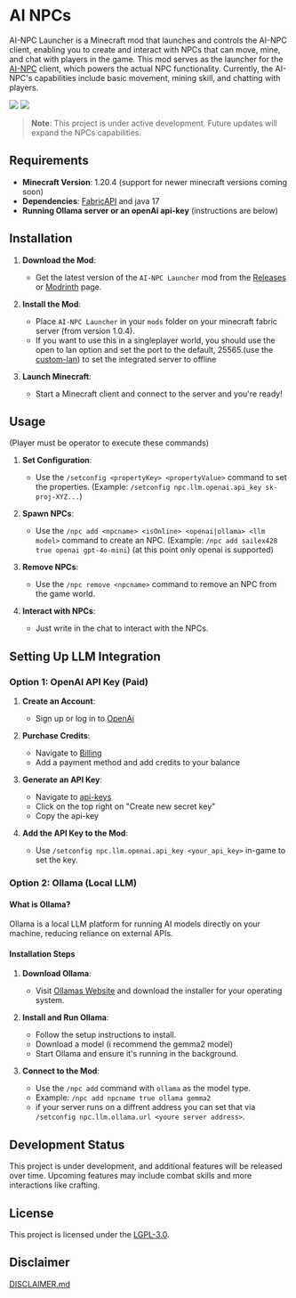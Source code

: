 # AI NPCs

AI-NPC Launcher is a Minecraft mod that launches and controls the AI-NPC client, enabling you to create and interact with NPCs that can move, mine, and chat with players in the game. This mod serves as the launcher for the [AI-NPC](https://github.com/sailex428/AI-NPC) client, which powers the actual NPC functionality. Currently, the AI-NPC's capabilities include basic movement, mining skill, and chatting with players.

![](https://cdn.modrinth.com/data/cached_images/9a70948639591c9d03b9f7695ec09d336572b522.png)
![](https://cdn.modrinth.com/data/cached_images/a126513c98bbc01e289307466e5d065acfb21e59.png)

> **Note**: This project is under active development. Future updates will expand the NPCs capabilities.

## Requirements

- **Minecraft Version**: 1.20.4 (support for newer minecraft versions coming soon)
- **Dependencies**: [FabricAPI](https://github.com/FabricMC/fabric) and java 17
- **Running Ollama server or an openAi api-key** (instructions are below)

## Installation

1. **Download the Mod**:
    - Get the latest version of the `AI-NPC Launcher` mod from the [Releases](https://github.com/sailex428/AI-NPC-Launcher/releases) or [Modrinth](https://modrinth.com/project/ai-npc) page.

2. **Install the Mod**:
    - Place `AI-NPC Launcher` in your `mods` folder on your minecraft fabric server (from version 1.0.4).
    - If you want to use this in a singleplayer world, you should use the open to lan option and set the port to the default, 25565.(use the [custom-lan](https://modrinth.com/mod/custom-lan)) to set the integrated server to offline

3. **Launch Minecraft**:
    - Start a Minecraft client and connect to the server and you're ready!

## Usage
(Player must be operator to execute these commands)

1. **Set Configuration**:
    - Use the `/setconfig <propertyKey> <propertyValue>` command to set the properties. (Example: `/setconfig npc.llm.openai.api_key sk-proj-XYZ...`)

2. **Spawn NPCs**:
    - Use the `/npc add <npcname> <isOnline> <openai|ollama> <llm model>` command to create an NPC. (Example: `/npc add sailex428 true openai gpt-4o-mini`) (at this point only openai is supported)

3. **Remove NPCs**:
    - Use the `/npc remove <npcname>` command to remove an NPC from the game world.

4. **Interact with NPCs**:
    - Just write in the chat to interact with the NPCs.

## Setting Up LLM Integration

### **Option 1: OpenAI API Key (Paid)**

1. **Create an Account**:
    - Sign up or log in to [OpenAi](https://platform.openai.com/signup)

2. **Purchase Credits**:
    - Navigate to [Billing](https://platform.openai.com/settings/organization/billing/overview)
    - Add a payment method and add credits to your balance

3. **Generate an API Key**:
    - Navigate to [api-keys](https://platform.openai.com/settings/organization/api-keys)
    - Click on the top right on "Create new secret key"
    - Copy the api-key

5. **Add the API Key to the Mod**:
    - Use `/setconfig npc.llm.openai.api_key <your_api_key>` in-game to set the key.

### **Option 2: Ollama (Local LLM)**

#### What is Ollama?
Ollama is a local LLM platform for running AI models directly on your machine, reducing reliance on external APIs.

#### Installation Steps
1. **Download Ollama**:
    - Visit [Ollamas Website](https://ollama.com/) and download the installer for your operating system.

2. **Install and Run Ollama**:
    - Follow the setup instructions to install.
    - Download a model (i recommend the gemma2 model)
    - Start Ollama and ensure it's running in the background.

3. **Connect to the Mod**:
    - Use the `/npc add` command with `ollama` as the model type.
    - Example: `/npc add npcname true ollama gemma2`
    - if your server runs on a diffrent address you can set that via `/setconfig npc.llm.ollama.url <youre server address>`.

## Development Status

This project is under development, and additional features will be released over time.
Upcoming features may include combat skills and more interactions like crafting.

## License

This project is licensed under the [LGPL-3.0](LICENSE.md).

## Disclaimer

[DISCLAIMER.md](https://github.com/sailex428/AI-NPC-Launcher/blob/main/DISCLAIMER.md)
